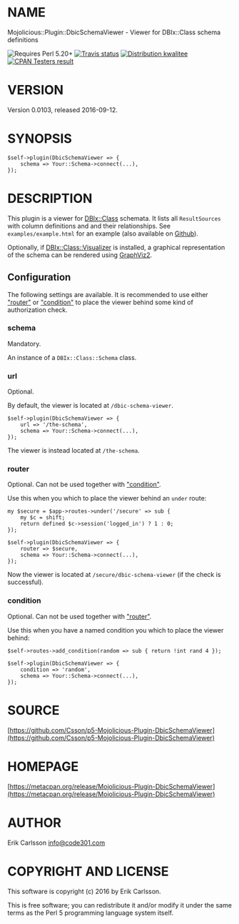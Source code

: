 # NAME

Mojolicious::Plugin::DbicSchemaViewer - Viewer for DBIx::Class schema definitions

<div>
    <p>
    <img src="https://img.shields.io/badge/perl-5.20+-blue.svg" alt="Requires Perl 5.20+" />
    <a href="https://travis-ci.org/Csson/p5-Mojolicious-Plugin-DbicSchemaViewer"><img src="https://api.travis-ci.org/Csson/p5-Mojolicious-Plugin-DbicSchemaViewer.svg?branch=master" alt="Travis status" /></a>
    <a href="http://cpants.cpanauthors.org/release/CSSON/Mojolicious-Plugin-DbicSchemaViewer-0.0103"><img src="http://badgedepot.code301.com/badge/kwalitee/CSSON/Mojolicious-Plugin-DbicSchemaViewer/0.0103" alt="Distribution kwalitee" /></a>
    <a href="http://matrix.cpantesters.org/?dist=Mojolicious-Plugin-DbicSchemaViewer%200.0103"><img src="http://badgedepot.code301.com/badge/cpantesters/Mojolicious-Plugin-DbicSchemaViewer/0.0103" alt="CPAN Testers result" /></a>
    </p>
</div>

# VERSION

Version 0.0103, released 2016-09-12.

# SYNOPSIS

    $self->plugin(DbicSchemaViewer => {
        schema => Your::Schema->connect(...),
    });

# DESCRIPTION

This plugin is a viewer for [DBIx::Class](https://metacpan.org/pod/DBIx::Class) schemata. It lists all `ResultSources` with column definitions and and their relationships. See `examples/example.html` for
an example (also available on [Github](http://htmlpreview.github.io/?https://github.com/Csson/p5-Mojolicious-Plugin-DbicSchemaViewer/blob/master/examples/example.html)).

Optionally, if [DBIx::Class::Visualizer](https://metacpan.org/pod/DBIx::Class::Visualizer) is installed, a graphical representation of the schema can be rendered using [GraphViz2](https://metacpan.org/pod/GraphViz2).

## Configuration

The following settings are available. It is recommended to use either ["router"](#router) or ["condition"](#condition) to place the viewer behind some kind of authorization check.

### schema

Mandatory.

An instance of a `DBIx::Class::Schema` class.

### url

Optional.

By default, the viewer is located at `/dbic-schema-viewer`.

    $self->plugin(DbicSchemaViewer => {
        url => '/the-schema',
        schema => Your::Schema->connect(...),
    });

The viewer is instead located at `/the-schema`.

### router

Optional. Can not be used together with ["condition"](#condition).

Use this when you which to place the viewer behind an `under` route:

    my $secure = $app->routes->under('/secure' => sub {
        my $c = shift;
        return defined $c->session('logged_in') ? 1 : 0;
    });

    $self->plugin(DbicSchemaViewer => {
        router => $secure,
        schema => Your::Schema->connect(...),
    });

Now the viewer is located at `/secure/dbic-schema-viewer` (if the check is successful).

### condition

Optional. Can not be used together with ["router"](#router).

Use this when you have a named condition you which to place the viewer behind:

    $self->routes->add_condition(random => sub { return !int rand 4 });

    $self->plugin(DbicSchemaViewer => {
        condition => 'random',
        schema => Your::Schema->connect(...),
    });

# SOURCE

[https://github.com/Csson/p5-Mojolicious-Plugin-DbicSchemaViewer](https://github.com/Csson/p5-Mojolicious-Plugin-DbicSchemaViewer)

# HOMEPAGE

[https://metacpan.org/release/Mojolicious-Plugin-DbicSchemaViewer](https://metacpan.org/release/Mojolicious-Plugin-DbicSchemaViewer)

# AUTHOR

Erik Carlsson <info@code301.com>

# COPYRIGHT AND LICENSE

This software is copyright (c) 2016 by Erik Carlsson.

This is free software; you can redistribute it and/or modify it under
the same terms as the Perl 5 programming language system itself.
